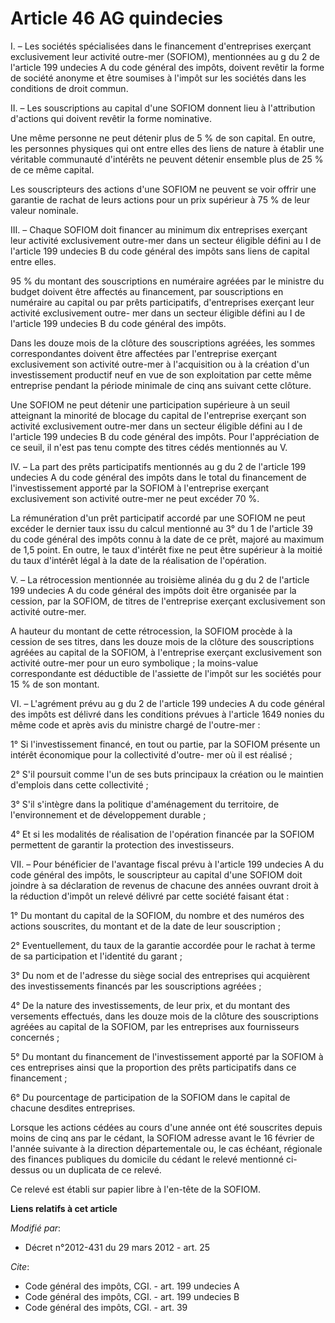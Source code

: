 # Article 46 AG quindecies

I. – Les sociétés spécialisées dans le financement d'entreprises exerçant exclusivement leur activité outre-mer (SOFIOM),
mentionnées au g du 2 de l'article 199 undecies A du code général des impôts, doivent revêtir la forme de société anonyme et
être soumises à l'impôt sur les sociétés dans les conditions de droit commun.

II. – Les souscriptions au capital d'une SOFIOM donnent lieu à l'attribution d'actions qui doivent revêtir la forme
nominative.

Une même personne ne peut détenir plus de 5 % de son capital. En outre, les personnes physiques qui ont entre elles des liens
de nature à établir une véritable communauté d'intérêts ne peuvent détenir ensemble plus de 25 % de ce même capital.

Les souscripteurs des actions d'une SOFIOM ne peuvent se voir offrir une garantie de rachat de leurs actions pour un prix
supérieur à 75 % de leur valeur nominale.

III. – Chaque SOFIOM doit financer au minimum dix entreprises exerçant leur activité exclusivement outre-mer dans un secteur
éligible défini au I de l'article 199 undecies B du code général des impôts sans liens de capital entre elles.

95 % du montant des souscriptions en numéraire agréées par le ministre du budget doivent être affectés au financement, par
souscriptions en numéraire au capital ou par prêts participatifs, d'entreprises exerçant leur activité exclusivement outre-
mer dans un secteur éligible défini au I de l'article 199 undecies B du code général des impôts.

Dans les douze mois de la clôture des souscriptions agréées, les sommes correspondantes doivent être affectées par
l'entreprise exerçant exclusivement son activité outre-mer à l'acquisition ou à la création d'un investissement productif
neuf en vue de son exploitation par cette même entreprise pendant la période minimale de cinq ans suivant cette clôture.

Une SOFIOM ne peut détenir une participation supérieure à un seuil atteignant la minorité de blocage du capital de
l'entreprise exerçant son activité exclusivement outre-mer dans un secteur éligible défini au I de l'article 199 undecies B
du code général des impôts. Pour l'appréciation de ce seuil, il n'est pas tenu compte des titres cédés mentionnés au V.

IV. – La part des prêts participatifs mentionnés au g du 2 de l'article 199 undecies A du code général des impôts dans le
total du financement de l'investissement apporté par la SOFIOM à l'entreprise exerçant exclusivement son activité outre-mer
ne peut excéder 70 %.

La rémunération d'un prêt participatif accordé par une SOFIOM ne peut excéder le dernier taux issu du calcul mentionné au 3°
du 1 de l'article 39 du code général des impôts connu à la date de ce prêt, majoré au maximum de 1,5 point. En outre, le taux
d'intérêt fixe ne peut être supérieur à la moitié du taux d'intérêt légal à la date de la réalisation de l'opération.

V. – La rétrocession mentionnée au troisième alinéa du g du 2 de l'article 199 undecies A du code général des impôts doit
être organisée par la cession, par la SOFIOM, de titres de l'entreprise exerçant exclusivement son activité outre-mer.

A hauteur du montant de cette rétrocession, la SOFIOM procède à la cession de ses titres, dans les douze mois de la clôture
des souscriptions agréées au capital de la SOFIOM, à l'entreprise exerçant exclusivement son activité outre-mer pour un euro
symbolique ; la moins-value correspondante est déductible de l'assiette de l'impôt sur les sociétés pour 15 % de son montant.

VI. – L'agrément prévu au g du 2 de l'article 199 undecies A du code général des impôts est délivré dans les conditions
prévues à l'article 1649 nonies du même code et après avis du ministre chargé de l'outre-mer :

1° Si l'investissement financé, en tout ou partie, par la SOFIOM présente un intérêt économique pour la collectivité d'outre-
mer où il est réalisé ;

2° S'il poursuit comme l'un de ses buts principaux la création ou le maintien d'emplois dans cette collectivité ;

3° S'il s'intègre dans la politique d'aménagement du territoire, de l'environnement et de développement durable ;

4° Et si les modalités de réalisation de l'opération financée par la SOFIOM permettent de garantir la protection des
investisseurs.

VII. – Pour bénéficier de l'avantage fiscal prévu à l'article 199 undecies A du code général des impôts, le souscripteur au
capital d'une SOFIOM doit joindre à sa déclaration de revenus de chacune des années ouvrant droit à la réduction d'impôt un
relevé délivré par cette société faisant état :

1° Du montant du capital de la SOFIOM, du nombre et des numéros des actions souscrites, du montant et de la date de leur
souscription ;

2° Eventuellement, du taux de la garantie accordée pour le rachat à terme de sa participation et l'identité du garant ;

3° Du nom et de l'adresse du siège social des entreprises qui acquièrent des investissements financés par les souscriptions
agréées ;

4° De la nature des investissements, de leur prix, et du montant des versements effectués, dans les douze mois de la clôture
des souscriptions agréées au capital de la SOFIOM, par les entreprises aux fournisseurs concernés ;

5° Du montant du financement de l'investissement apporté par la SOFIOM à ces entreprises ainsi que la proportion des prêts
participatifs dans ce financement ;

6° Du pourcentage de participation de la SOFIOM dans le capital de chacune desdites entreprises.

Lorsque les actions cédées au cours d'une année ont été souscrites depuis moins de cinq ans par le cédant, la SOFIOM adresse
avant le 16 février de l'année suivante à la direction départementale ou, le cas échéant, régionale des finances publiques du
domicile du cédant le relevé mentionné ci-dessus ou un duplicata de ce relevé.

Ce relevé est établi sur papier libre à l'en-tête de la SOFIOM.

**Liens relatifs à cet article**

_Modifié par_:

  - Décret n°2012-431  du 29 mars 2012 - art. 25

_Cite_:

  - Code général des impôts, CGI. - art. 199 undecies A
  - Code général des impôts, CGI. - art. 199 undecies B
  - Code général des impôts, CGI. - art. 39
